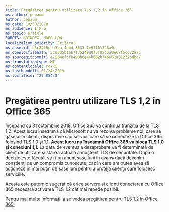 ```yaml
---
title: Pregătirea pentru utilizare TLS 1,2 în Office 365
ms.author: pebaum
author: pebaum
ms.date: 10/30/2018
ms.audience: ITPro
ms.topic: article
ROBOTS: NOINDEX, NOFOLLOW
localization_priority: Critical
ms.assetid: d5c84f5c-a3ca-4abd-8633-7e9ff01328a9
ms.openlocfilehash: 5ce5d5b1ab7f35249d0a5f92c5a0e62f5cd72a7c
ms.sourcegitcommit: e2864efcfb493b6e46b662b746661a61232bdba7
ms.translationtype: MT
ms.contentlocale: ro-RO
ms.lasthandoff: 01/24/2019
ms.locfileid: "29485431"
---
```

# <a name="prepare-for-use-of-tls-12-in-office-365"></a>Pregătirea pentru utilizare TLS 1,2 în Office 365

Începând cu 31 octombrie 2018, Office 365 va continua tranzitia de la TLS 1.2. Acest lucru înseamnă că Microsoft nu va rezolva probleme noi, care se găsesc în clienti, dispozitive sau servicii care să se conecteze la Office 365 folosind TLS 1.0 şi 1.1. **Acest lucru nu înseamnă Office 365 va bloca TLS 1.0 şi conexiuni 1,1.** La data de eventuala dezaprobare va fi determinată de client de utilizare şi starea actuală a moștenit TLS de securitate. După o decizie este făcută, va fi un anunţ șase luni în avans dacă devenim conştienţi de un compromis cunoscute, caz în care am putea avea să acţioneze în mai puţin de şase luni pentru a proteja clienţii care folosesc serviciile. 
  
Acesta este puternic sugerat că orice servere si clienti conectarea cu Office 365 necesară activarea TLS 1.2 cât mai repede posibil.
  
Pentru mai multe informaţii a se vedea [pregătirea pentru TLS 1.2 în Office 365.](https://support.microsoft.com/help/4057306/preparing-for-tls-1-2-in-office-365)
  

